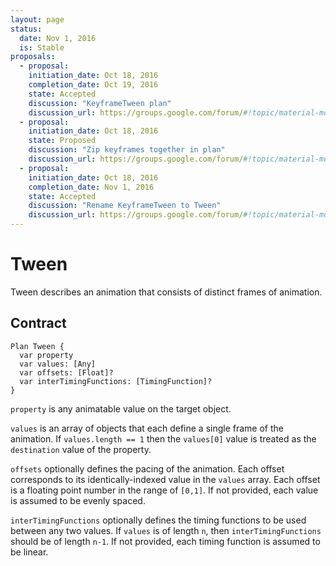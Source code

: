 ```yaml
---
layout: page
status:
  date: Nov 1, 2016
  is: Stable
proposals:
  - proposal:
    initiation_date: Oct 18, 2016
    completion_date: Oct 19, 2016
    state: Accepted
    discussion: "KeyframeTween plan"
    discussion_url: https://groups.google.com/forum/#!topic/material-motion/rkHX7O_UvyI
  - proposal:
    initiation_date: Oct 18, 2016
    state: Proposed
    discussion: "Zip keyframes together in plan"
    discussion_url: https://groups.google.com/forum/#!topic/material-motion/i1Etw3mOlzE
  - proposal:
    initiation_date: Oct 18, 2016
    completion_date: Nov 1, 2016
    state: Accepted
    discussion: "Rename KeyframeTween to Tween"
    discussion_url: https://groups.google.com/forum/#!topic/material-motion/fmk3ApBolkM
---
```


# Tween

Tween describes an animation that consists of distinct frames of animation.

## Contract

```
Plan Tween {
  var property
  var values: [Any]
  var offsets: [Float]?
  var interTimingFunctions: [TimingFunction]?
}
```

`property` is any animatable value on the target object.

`values` is an array of objects that each define a single frame of the animation. If `values.length == 1` then the `values[0]` value is treated as the `destination` value of the property.

`offsets` optionally defines the pacing of the animation. Each offset corresponds to its identically-indexed value in the `values` array. Each offset is a floating point number in the range of `[0,1]`. If not provided, each value is assumed to be evenly spaced.

`interTimingFunctions` optionally defines the timing functions to be used between any two values. If `values` is of length `n`, then `interTimingFunctions` should be of length `n-1`. If not provided, each timing function is assumed to be linear.
